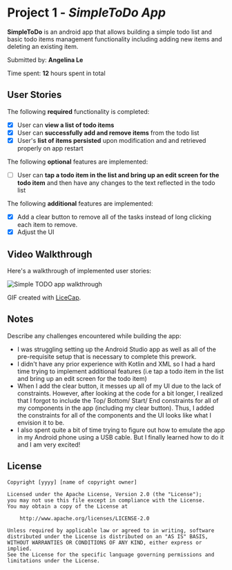 # Project 1 - *SimpleToDo App*

**SimpleToDo** is an android app that allows building a simple todo list and basic todo items management functionality including adding new items and deleting an existing item.

Submitted by: **Angelina Le**

Time spent: **12** hours spent in total

## User Stories

The following **required** functionality is completed:

* [x] User can **view a list of todo items**
* [x] User can **successfully add and remove items** from the todo list
* [x] User's **list of items persisted** upon modification and and retrieved properly on app restart

The following **optional** features are implemented:

* [ ] User can **tap a todo item in the list and bring up an edit screen for the todo item** and then have any changes to the text reflected in the todo list

The following **additional** features are implemented:

* [x] Add a clear button to remove all of the tasks instead of long clicking each item to remove.
* [x] Adjust the UI

## Video Walkthrough

Here's a walkthrough of implemented user stories:

![Simple TODO app walkthrough](https://user-images.githubusercontent.com/72471050/146596673-ef53c30a-26c0-4bb0-9660-e9d4e6b0a9e5.gif)

GIF created with [LiceCap](http://www.cockos.com/licecap/).

## Notes

Describe any challenges encountered while building the app:

- I was struggling setting up the Android Studio app as well as all of the pre-requisite setup that is necessary to complete this prework.
- I didn't have any prior experience with Kotlin and XML so I had a hard time trying to implement additional features (i.e tap a todo item in the list and bring up an edit screen for the todo item)
- When I add the clear button, it messes up all of my UI due to the lack of constraints. However, after looking at the code for a bit longer, I realized that I forgot to include the Top/ Bottom/ Start/ End constraints for all of my components in the app (including my clear button). Thus, I added the constraints for all of the components and the UI looks like what I envision it to be.
- I also spent quite a bit of time trying to figure out how to emulate the app in my Android phone using a USB cable. But I finally learned how to do it and I am very excited!

## License

    Copyright [yyyy] [name of copyright owner]

    Licensed under the Apache License, Version 2.0 (the "License");
    you may not use this file except in compliance with the License.
    You may obtain a copy of the License at

        http://www.apache.org/licenses/LICENSE-2.0

    Unless required by applicable law or agreed to in writing, software
    distributed under the License is distributed on an "AS IS" BASIS,
    WITHOUT WARRANTIES OR CONDITIONS OF ANY KIND, either express or implied.
    See the License for the specific language governing permissions and
    limitations under the License.
